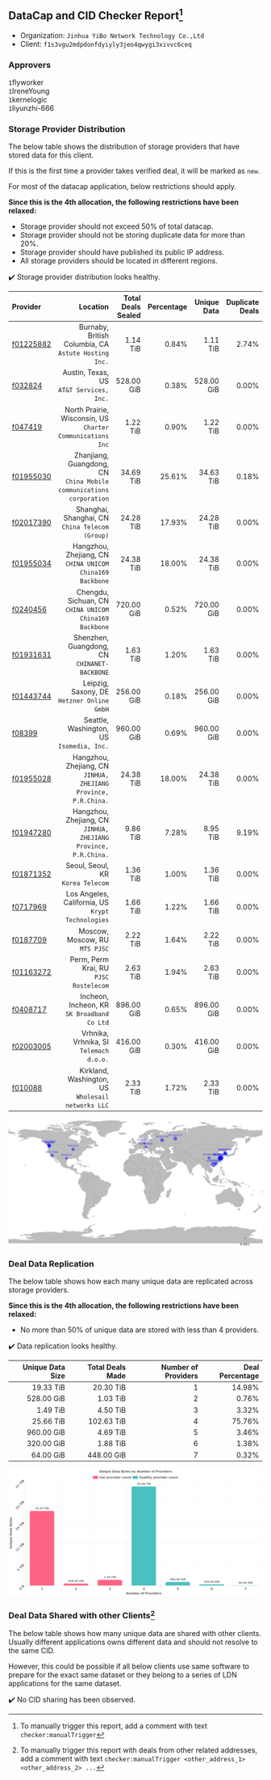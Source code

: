 ## DataCap and CID Checker Report[^1]
 - Organization: `Jinhua YiBo Network Technology Co.,Ltd`
 - Client: `f1s3vgu2mdpdonfdyiyly3jeo4qwygi3xivvc6ceq`
### Approvers
`1`flyworker<br/>`1`IreneYoung<br/>`1`kernelogic<br/>`1`liyunzhi-666

### Storage Provider Distribution
The below table shows the distribution of storage providers that have stored data for this client.

If this is the first time a provider takes verified deal, it will be marked as `new`.

For most of the datacap application, below restrictions should apply.

**Since this is the 4th allocation, the following restrictions have been relaxed:**
 - Storage provider should not exceed 50% of total datacap.
 - Storage provider should not be storing duplicate data for more than 20%.
 - Storage provider should have published its public IP address.
 - All storage providers should be located in different regions.

✔️ Storage provider distribution looks healthy.

| Provider                                              |                                                               Location | Total Deals Sealed | Percentage | Unique Data | Duplicate Deals |
| :---------------------------------------------------- | ---------------------------------------------------------------------: | -----------------: | ---------: | ----------: | --------------: |
| [f01225882](https://filfox.info/en/address/f01225882) |                Burnaby, British Columbia, CA<br/>`Astute Hosting Inc.` |           1.14 TiB |      0.84% |    1.11 TiB |           2.74% |
| [f032824](https://filfox.info/en/address/f032824)     |                            Austin, Texas, US<br/>`AT&T Services, Inc.` |         528.00 GiB |      0.38% |  528.00 GiB |           0.00% |
| [f047419](https://filfox.info/en/address/f047419)     |          North Prairie, Wisconsin, US<br/>`Charter Communications Inc` |           1.22 TiB |      0.90% |    1.22 TiB |           0.00% |
| [f01955030](https://filfox.info/en/address/f01955030) | Zhanjiang, Guangdong, CN<br/>`China Mobile communications corporation` |          34.69 TiB |     25.61% |   34.63 TiB |           0.18% |
| [f02017390](https://filfox.info/en/address/f02017390) |                     Shanghai, Shanghai, CN<br/>`China Telecom (Group)` |          24.28 TiB |     17.93% |   24.28 TiB |           0.00% |
| [f01955034](https://filfox.info/en/address/f01955034) |            Hangzhou, Zhejiang, CN<br/>`CHINA UNICOM China169 Backbone` |          24.38 TiB |     18.00% |   24.38 TiB |           0.00% |
| [f0240456](https://filfox.info/en/address/f0240456)   |              Chengdu, Sichuan, CN<br/>`CHINA UNICOM China169 Backbone` |         720.00 GiB |      0.52% |  720.00 GiB |           0.00% |
| [f01931631](https://filfox.info/en/address/f01931631) |                        Shenzhen, Guangdong, CN<br/>`CHINANET-BACKBONE` |           1.63 TiB |      1.20% |    1.63 TiB |           0.00% |
| [f01443744](https://filfox.info/en/address/f01443744) |                          Leipzig, Saxony, DE<br/>`Hetzner Online GmbH` |         256.00 GiB |      0.18% |  256.00 GiB |           0.00% |
| [f08399](https://filfox.info/en/address/f08399)       |                           Seattle, Washington, US<br/>`Isomedia, Inc.` |         960.00 GiB |      0.69% |  960.00 GiB |           0.00% |
| [f01955028](https://filfox.info/en/address/f01955028) |     Hangzhou, Zhejiang, CN<br/>`JINHUA, ZHEJIANG Province, P.R.China.` |          24.38 TiB |     18.00% |   24.38 TiB |           0.00% |
| [f01947280](https://filfox.info/en/address/f01947280) |     Hangzhou, Zhejiang, CN<br/>`JINHUA, ZHEJIANG Province, P.R.China.` |           9.86 TiB |      7.28% |    8.95 TiB |           9.19% |
| [f01871352](https://filfox.info/en/address/f01871352) |                                   Seoul, Seoul, KR<br/>`Korea Telecom` |           1.36 TiB |      1.00% |    1.36 TiB |           0.00% |
| [f0717969](https://filfox.info/en/address/f0717969)   |                   Los Angeles, California, US<br/>`Krypt Technologies` |           1.66 TiB |      1.22% |    1.66 TiB |           0.00% |
| [f0187709](https://filfox.info/en/address/f0187709)   |                                      Moscow, Moscow, RU<br/>`MTS PJSC` |           2.22 TiB |      1.64% |    2.22 TiB |           0.00% |
| [f01163272](https://filfox.info/en/address/f01163272) |                              Perm, Perm Krai, RU<br/>`PJSC Rostelecom` |           2.63 TiB |      1.94% |    2.63 TiB |           0.00% |
| [f0408717](https://filfox.info/en/address/f0408717)   |                         Incheon, Incheon, KR<br/>`SK Broadband Co Ltd` |         896.00 GiB |      0.65% |  896.00 GiB |           0.00% |
| [f02003005](https://filfox.info/en/address/f02003005) |                             Vrhnika, Vrhnika, SI<br/>`Telemach d.o.o.` |         416.00 GiB |      0.30% |  416.00 GiB |           0.00% |
| [f010088](https://filfox.info/en/address/f010088)     |                  Kirkland, Washington, US<br/>`Wholesail networks LLC` |           2.33 TiB |      1.72% |    2.33 TiB |           0.00% |

<img src="https://raw.githubusercontent.com/data-preservation-programs/filplus-checker-assets/main/filecoin-project/filecoin-plus-large-datasets/issues/1133/1680855908482.png"/>

### Deal Data Replication
The below table shows how each many unique data are replicated across storage providers.


**Since this is the 4th allocation, the following restrictions have been relaxed:**
- No more than 50% of unique data are stored with less than 4 providers.

✔️ Data replication looks healthy.

| Unique Data Size | Total Deals Made | Number of Providers | Deal Percentage |
| ---------------: | ---------------: | ------------------: | --------------: |
|        19.33 TiB |        20.30 TiB |                   1 |          14.98% |
|       528.00 GiB |         1.03 TiB |                   2 |           0.76% |
|         1.49 TiB |         4.50 TiB |                   3 |           3.32% |
|        25.66 TiB |       102.63 TiB |                   4 |          75.76% |
|       960.00 GiB |         4.69 TiB |                   5 |           3.46% |
|       320.00 GiB |         1.88 TiB |                   6 |           1.38% |
|        64.00 GiB |       448.00 GiB |                   7 |           0.32% |

<img src="https://raw.githubusercontent.com/data-preservation-programs/filplus-checker-assets/main/filecoin-project/filecoin-plus-large-datasets/issues/1133/1680855909274.png"/>

### Deal Data Shared with other Clients[^3]
The below table shows how many unique data are shared with other clients.
Usually different applications owns different data and should not resolve to the same CID.

However, this could be possible if all below clients use same software to prepare for the exact same dataset or they belong to a series of LDN applications for the same dataset.

✔️ No CID sharing has been observed.

[^1]: To manually trigger this report, add a comment with text `checker:manualTrigger`

[^2]: Deals from those addresses are combined into this report as they are specified with `checker:manualTrigger`

[^3]: To manually trigger this report with deals from other related addresses, add a comment with text `checker:manualTrigger <other_address_1> <other_address_2> ...`
